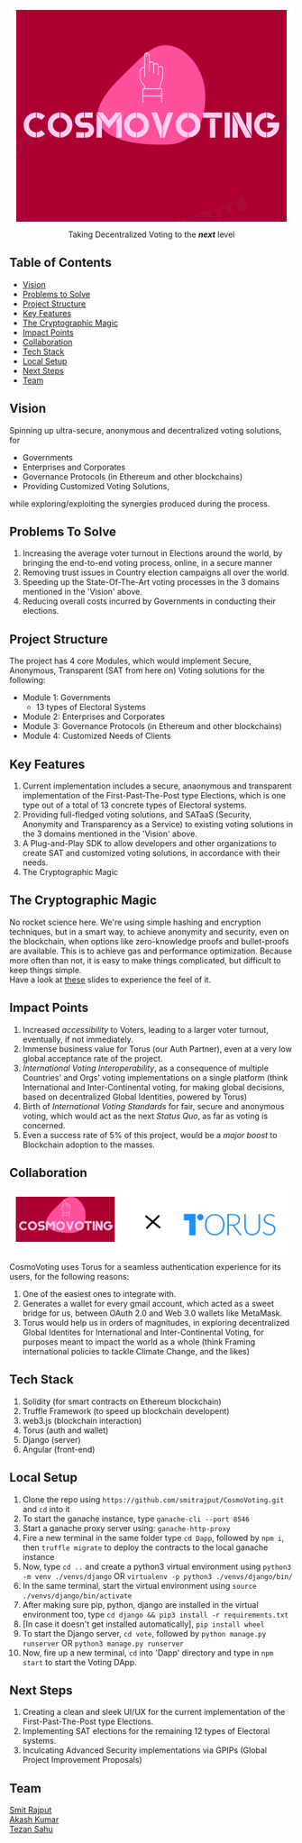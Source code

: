 <p align="center"><img src="./Dapp/src/assets/final_logo.png" align="center"></p>
<p align="center">Taking Decentralized Voting to the <strong><i>next</i></strong> level</p>

## Table of Contents

- [Vision](#vision)
- [Problems to Solve](#problems-to-solve)
- [Project Structure](#project-structure)
- [Key Features](#key-featuers)
- [The Cryptographic Magic](#the-cryptographic-magic)
- [Impact Points](#impact-points)
- [Collaboration](#collaboration)
- [Tech Stack](#tech-stack)
- [Local Setup](#local-setup)
- [Next Steps](#next-steps)
- [Team](#team)

## Vision

Spinning up ultra-secure, anonymous and decentralized voting solutions, for

- Governments
- Enterprises and Corporates
- Governance Protocols (in Ethereum and other blockchains)
- Providing Customized Voting Solutions,

while exploring/exploiting the synergies produced during the process.

## Problems To Solve

1. Increasing the average voter turnout in Elections around the world, by bringing the end-to-end voting process, online, in a secure manner
2. Removing trust issues in Country election campaigns all over the world.
3. Speeding up the State-Of-The-Art voting processes in the 3 domains mentioned in the 'Vision' above.
4. Reducing overall costs incurred by Governments in conducting their elections.

## Project Structure

The project has 4 core Modules, which would implement Secure, Anonymous, Transparent (SAT from here on) Voting solutions for the following:

- Module 1: Governments
  - 13 types of Electoral Systems
- Module 2: Enterprises and Corporates
- Module 3: Governance Protocols (in Ethereum and other blockchains)
- Module 4: Customized Needs of Clients

## Key Features

1. Current implementation includes a secure, anaonymous and transparent implementation of the First-Past-The-Post type Elections, which is one type out of a total of 13 concrete types of Electoral systems.
2. Providing full-fledged voting solutions, and SATaaS (Security, Anonymity and Transparency as a Service) to existing voting solutions in the 3 domains mentioned in the 'Vision' above.
3. A Plug-and-Play SDK to allow developers and other organizations to create SAT and customized voting solutions, in accordance with their needs.
4. The Cryptographic Magic

## The Cryptographic Magic

No rocket science here. We're using simple hashing and encryption techniques, but in a smart way, to achieve anonymity and security, even on the blockchain, when options like zero-knowledge proofs and bullet-proofs are available. This is to achieve gas and performance optimization. Because more often than not, it is easy to make things complicated, but difficult to keep things simple. <br />Have a look at [these](https://docs.google.com/presentation/d/1tiJDx7bGmrfV_m3lpP05wcTkpXaNBxdl3k6ELBQkQMk/edit?usp=sharing) slides to experience the feel of it.

## Impact Points

1. Increased _accessibility_ to Voters, leading to a larger voter turnout, eventually, if not immediately.
2. Immense business value for Torus (our Auth Partner), even at a very low global acceptance rate of the project.
3. _International Voting Interoperability_, as a consequence of multiple Countries' and Orgs' voting implementations on a single platform (think International and Inter-Continental voting, for making global decisions, based on decentralized Global Identities, powered by Torus)
4. Birth of _International Voting Standards_ for fair, secure and anonymous voting, which would act as the next _Status Quo_, as far as voting is concerned.
5. Even a success rate of 5% of this project, would be a _major boost_ to Blockchain adoption to the masses.

## Collaboration

<p align="center"><img src="./Dapp/src/assets/collab.png" align="center"></p>

CosmoVoting uses Torus for a seamless authentication experience for its users, for the following reasons:

1. One of the easiest ones to integrate with.
2. Generates a wallet for every gmail account, which acted as a sweet bridge for us, between OAuth 2.0 and Web 3.0 wallets like MetaMask.
3. Torus would help us in orders of magnitudes, in exploring decentralized Global Identites for International and Inter-Continental Voting, for purposes meant to impact the world as a whole (think Framing international policies to tackle Climate Change, and the likes)

## Tech Stack

1. Solidity (for smart contracts on Ethereum blockchain)
2. Truffle Framework (to speed up blockchain developent)
3. web3.js (blockchain interaction)
4. Torus (auth and wallet)
5. Django (server)
6. Angular (front-end)

## Local Setup

1. Clone the repo using `https://github.com/smitrajput/CosmoVoting.git` and `cd` into it
2. To start the ganache instance, type `ganache-cli --port 8546`
3. Start a ganache proxy server using: `ganache-http-proxy`
4. Fire a new terminal in the same folder type `cd Dapp`, followed by `npm i`, then `truffle migrate` to deploy the contracts to the local ganache instance
5. Now, type `cd ..` and create a python3 virtual environment using `python3 -m venv ./venvs/django` OR `virtualenv -p python3 ./venvs/django/bin/`
6. In the same terminal, start the virtual environment using `source ./venvs/django/bin/activate`
7. After making sure pip, python, django are installed in the virtual environment too, type `cd django && pip3 install -r requirements.txt`
8. [In case it doesn't get installed automatically], `pip install wheel`
9. To start the Django server, `cd vote`, followed by `python manage.py runserver` OR `python3 manage.py runserver`
10. Now, fire up a new terminal, `cd` into 'Dapp' directory and type in `npm start` to start the Voting DApp.

## Next Steps

1. Creating a clean and sleek UI/UX for the current implementation of the First-Past-The-Post type Elections.
2. Implementing SAT elections for the remaining 12 types of Electoral systems.
3. Inculcating Advanced Security implementations via GPIPs (Global Project Improvement Proposals)

## Team

[Smit Rajput](https://www.linkedin.com/in/smit-rajput-417517139/)<br />[Akash Kumar](https://www.linkedin.com/in/akash981/)<br />[Tezan Sahu](https://www.linkedin.com/in/tezan-sahu/)
